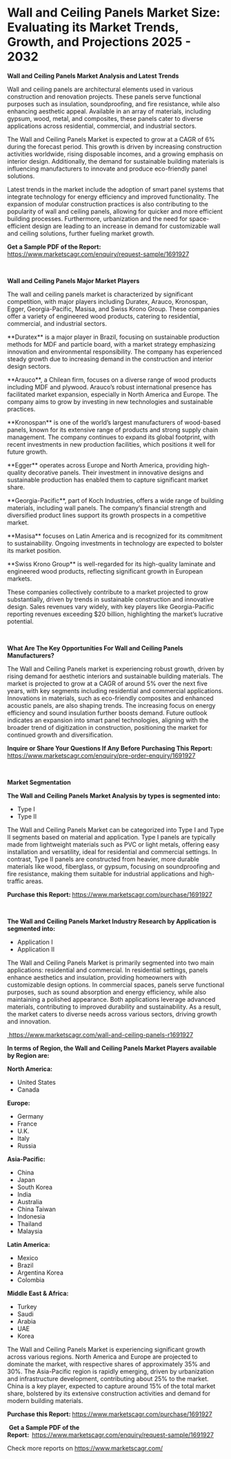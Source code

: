 <p><h1>Wall and Ceiling Panels Market Size: Evaluating its Market Trends, Growth, and Projections 2025 - 2032</h1></p><p><strong>Wall and Ceiling Panels Market Analysis and Latest Trends</strong></p>
<p><p>Wall and ceiling panels are architectural elements used in various construction and renovation projects. These panels serve functional purposes such as insulation, soundproofing, and fire resistance, while also enhancing aesthetic appeal. Available in an array of materials, including gypsum, wood, metal, and composites, these panels cater to diverse applications across residential, commercial, and industrial sectors.</p><p>The Wall and Ceiling Panels Market is expected to grow at a CAGR of 6% during the forecast period. This growth is driven by increasing construction activities worldwide, rising disposable incomes, and a growing emphasis on interior design. Additionally, the demand for sustainable building materials is influencing manufacturers to innovate and produce eco-friendly panel solutions. </p><p>Latest trends in the market include the adoption of smart panel systems that integrate technology for energy efficiency and improved functionality. The expansion of modular construction practices is also contributing to the popularity of wall and ceiling panels, allowing for quicker and more efficient building processes. Furthermore, urbanization and the need for space-efficient design are leading to an increase in demand for customizable wall and ceiling solutions, further fueling market growth.</p></p>
<p><strong>Get a Sample PDF of the Report:&nbsp;</strong> <a href="https://www.marketscagr.com/enquiry/request-sample/1691927?utm_campaign=2992&utm_medium=2&utm_source=Github&utm_content=ia&utm_term=27032025&utm_id=wall-and-ceiling-panels">https://www.marketscagr.com/enquiry/request-sample/1691927</a></p>
<p>&nbsp;</p>
<p><strong>Wall and Ceiling Panels Major Market Players</strong></p>
<p><p>The wall and ceiling panels market is characterized by significant competition, with major players including Duratex, Arauco, Kronospan, Egger, Georgia-Pacific, Masisa, and Swiss Krono Group. These companies offer a variety of engineered wood products, catering to residential, commercial, and industrial sectors.</p><p>**Duratex** is a major player in Brazil, focusing on sustainable production methods for MDF and particle board, with a market strategy emphasizing innovation and environmental responsibility. The company has experienced steady growth due to increasing demand in the construction and interior design sectors.</p><p>**Arauco**, a Chilean firm, focuses on a diverse range of wood products including MDF and plywood. Arauco’s robust international presence has facilitated market expansion, especially in North America and Europe. The company aims to grow by investing in new technologies and sustainable practices.</p><p>**Kronospan** is one of the world’s largest manufacturers of wood-based panels, known for its extensive range of products and strong supply chain management. The company continues to expand its global footprint, with recent investments in new production facilities, which positions it well for future growth.</p><p>**Egger** operates across Europe and North America, providing high-quality decorative panels. Their investment in innovative designs and sustainable production has enabled them to capture significant market share.</p><p>**Georgia-Pacific**, part of Koch Industries, offers a wide range of building materials, including wall panels. The company’s financial strength and diversified product lines support its growth prospects in a competitive market.</p><p>**Masisa** focuses on Latin America and is recognized for its commitment to sustainability. Ongoing investments in technology are expected to bolster its market position.</p><p>**Swiss Krono Group** is well-regarded for its high-quality laminate and engineered wood products, reflecting significant growth in European markets.</p><p>These companies collectively contribute to a market projected to grow substantially, driven by trends in sustainable construction and innovative design. Sales revenues vary widely, with key players like Georgia-Pacific reporting revenues exceeding $20 billion, highlighting the market’s lucrative potential.</p></p>
<p>&nbsp;</p>
<p><strong>What Are The Key Opportunities For Wall and Ceiling Panels Manufacturers?</strong></p>
<p><p>The Wall and Ceiling Panels market is experiencing robust growth, driven by rising demand for aesthetic interiors and sustainable building materials. The market is projected to grow at a CAGR of around 5% over the next five years, with key segments including residential and commercial applications. Innovations in materials, such as eco-friendly composites and enhanced acoustic panels, are also shaping trends. The increasing focus on energy efficiency and sound insulation further boosts demand. Future outlook indicates an expansion into smart panel technologies, aligning with the broader trend of digitization in construction, positioning the market for continued growth and diversification.</p></p>
<p><strong>Inquire or Share Your Questions If Any Before Purchasing This Report:</strong> <a href="https://www.marketscagr.com/enquiry/pre-order-enquiry/1691927?utm_campaign=2992&utm_medium=2&utm_source=Github&utm_content=ia&utm_term=27032025&utm_id=wall-and-ceiling-panels">https://www.marketscagr.com/enquiry/pre-order-enquiry/1691927</a></p>
<p>&nbsp;</p>
<p><strong>Market Segmentation</strong></p>
<p><strong>The Wall and Ceiling Panels Market Analysis by types is segmented into:</strong></p>
<p><ul><li>Type I</li><li>Type II</li></ul></p>
<p><p>The Wall and Ceiling Panels Market can be categorized into Type I and Type II segments based on material and application. Type I panels are typically made from lightweight materials such as PVC or light metals, offering easy installation and versatility, ideal for residential and commercial settings. In contrast, Type II panels are constructed from heavier, more durable materials like wood, fiberglass, or gypsum, focusing on soundproofing and fire resistance, making them suitable for industrial applications and high-traffic areas.</p></p>
<p><strong>Purchase this Report:&nbsp;</strong><a href="https://www.marketscagr.com/purchase/1691927?utm_campaign=2992&utm_medium=2&utm_source=Github&utm_content=ia&utm_term=27032025&utm_id=wall-and-ceiling-panels">https://www.marketscagr.com/purchase/1691927</a></p>
<p>&nbsp;</p>
<p><strong>The Wall and Ceiling Panels Market Industry Research by Application is segmented into:</strong></p>
<p><ul><li>Application I</li><li>Application II</li></ul></p>
<p><p>The Wall and Ceiling Panels Market is primarily segmented into two main applications: residential and commercial. In residential settings, panels enhance aesthetics and insulation, providing homeowners with customizable design options. In commercial spaces, panels serve functional purposes, such as sound absorption and energy efficiency, while also maintaining a polished appearance. Both applications leverage advanced materials, contributing to improved durability and sustainability. As a result, the market caters to diverse needs across various sectors, driving growth and innovation.</p></p>
<p><a href="https://www.marketscagr.com/wall-and-ceiling-panels-r1691927?utm_campaign=2992&utm_medium=2&utm_source=Github&utm_content=ia&utm_term=27032025&utm_id=wall-and-ceiling-panels">&nbsp;https://www.marketscagr.com/wall-and-ceiling-panels-r1691927</a></p>
<p><strong>In terms of Region, the Wall and Ceiling Panels Market Players available by Region are:</strong></p>
<p>
    <p> <strong> North America: </strong>
        <ul>
            <li>United States</li>
            <li>Canada</li>
        </ul>
        </p> 
    <p> <strong> Europe: </strong>
        <ul>
            <li>Germany</li>
            <li>France</li>
            <li>U.K.</li>
            <li>Italy</li>
            <li>Russia</li>
        </ul>
        </p> 
    <p> <strong> Asia-Pacific: </strong>
        <ul>
            <li>China</li>
            <li>Japan</li>
            <li>South Korea</li>
            <li>India</li>
            <li>Australia</li>
            <li>China Taiwan</li>
            <li>Indonesia</li>
            <li>Thailand</li>
            <li>Malaysia</li>
        </ul>
        </p> 
    <p> <strong> Latin America: </strong>
        <ul>
            <li>Mexico</li>
            <li>Brazil</li>
            <li>Argentina Korea</li>
            <li>Colombia</li>
        </ul>
        </p> 
    <p> <strong> Middle East & Africa: </strong>
        <ul>
            <li>Turkey</li>
            <li>Saudi</li>
            <li>Arabia</li>
            <li>UAE</li>
            <li>Korea</li>
        </ul>
    </p>
    </p>
<p><p>The Wall and Ceiling Panels Market is experiencing significant growth across various regions. North America and Europe are projected to dominate the market, with respective shares of approximately 35% and 30%. The Asia-Pacific region is rapidly emerging, driven by urbanization and infrastructure development, contributing about 25% to the market. China is a key player, expected to capture around 15% of the total market share, bolstered by its extensive construction activities and demand for modern building materials.</p></p>
<p><strong>Purchase this Report: </strong><a href="https://www.marketscagr.com/purchase/1691927?utm_campaign=2992&utm_medium=2&utm_source=Github&utm_content=ia&utm_term=27032025&utm_id=wall-and-ceiling-panels">https://www.marketscagr.com/purchase/1691927</a></p>
<p>&nbsp;<strong>Get a Sample PDF of the Report:&nbsp;&nbsp;</strong><a href="https://www.marketscagr.com/enquiry/request-sample/1691927?utm_campaign=2992&utm_medium=2&utm_source=Github&utm_content=ia&utm_term=27032025&utm_id=wall-and-ceiling-panels">https://www.marketscagr.com/enquiry/request-sample/1691927</a></p>
<p><strong></strong></p>
<p>Check more reports on <a href="https://www.marketscagr.com/?utm_campaign=2992&utm_medium=2&utm_source=Github&utm_content=ia&utm_term=27032025&utm_id=wall-and-ceiling-panels">https://www.marketscagr.com/</a></p>